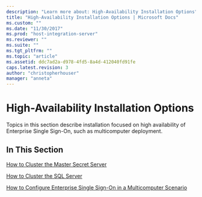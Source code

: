 ```yaml
---
description: "Learn more about: High-Availability Installation Options"
title: "High-Availability Installation Options | Microsoft Docs"
ms.custom: ""
ms.date: "11/30/2017"
ms.prod: "host-integration-server"
ms.reviewer: ""
ms.suite: ""
ms.tgt_pltfrm: ""
ms.topic: "article"
ms.assetid: ddc7ad2a-d978-4fd5-8a4d-412040fd91fe
caps.latest.revision: 3
author: "christopherhouser"
manager: "anneta"
---
```

# High-Availability Installation Options
Topics in this section describe installation focused on high availability of Enterprise Single Sign-On, such as multicomputer deployment.  
  
## In This Section  
 [How to Cluster the Master Secret Server](../esso/how-to-cluster-the-master-secret-server.md)  
  
 [How to Cluster the SQL Server](../esso/how-to-cluster-the-sql-server.md)  
  
 [How to Configure Enterprise Single Sign-On in a Multicomputer Scenario](../esso/how-to-configure-enterprise-single-sign-on-in-a-multicomputer-scenario.md)

